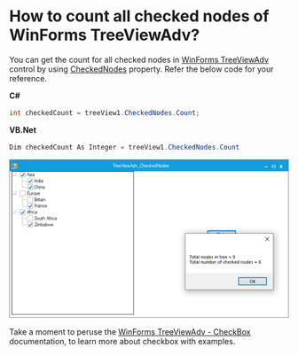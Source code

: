 # How to count all checked nodes of WinForms TreeViewAdv?

You can get the count for all checked nodes in [WinForms TreeViewAdv](https://www.syncfusion.com/winforms-ui-controls/treeview) control by using [CheckedNodes](https://help.syncfusion.com/cr/windowsforms/Syncfusion.Windows.Forms.Tools.TreeViewAdv.html#Syncfusion_Windows_Forms_Tools_TreeViewAdv_CheckedNodes) property. Refer the below code for your reference.

**C#**
```csharp
int checkedCount = treeView1.CheckedNodes.Count;
```

**VB.Net**
```csharp
Dim checkedCount As Integer = treeView1.CheckedNodes.Count
```
![count of checked nodes](output.png)

Take a moment to peruse the [WinForms TreeViewAdv - CheckBox](https://help.syncfusion.com/windowsforms/treeview/getting-started#checkbox) documentation, to learn more about checkbox with examples.
